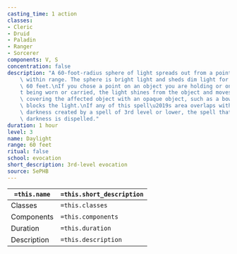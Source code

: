 ```yaml
---
casting_time: 1 action
classes:
- Cleric
- Druid
- Paladin
- Ranger
- Sorcerer
components: V, S
concentration: false
description: "A 60-foot-radius sphere of light spreads out from a point you choose\
    \ within range. The sphere is bright light and sheds dim light for an additional\
    \ 60 feet.\nIf you chose a point on an object you are holding or one that isn\u2019\
    t being worn or carried, the light shines from the object and moves with it. Completely\
    \ covering the affected object with an opaque object, such as a bowl or a helm,\
    \ blocks the light.\nIf any of this spell\u2019s area overlaps with an area of\
    \ darkness created by a spell of 3rd level or lower, the spell that created the\
    \ darkness is dispelled."
duration: 1 hour
level: 3
name: Daylight
range: 60 feet
ritual: false
school: evocation
short_description: 3rd-level evocation
source: 5ePHB
---
```


| `=this.name` | `=this.short_description` |
| ------------ | ------------------------- |
| Classes      | `=this.classes`           |
| Components   | `=this.components`        |
| Duration     | `=this.duration`          |
| Description  | `=this.description`       |